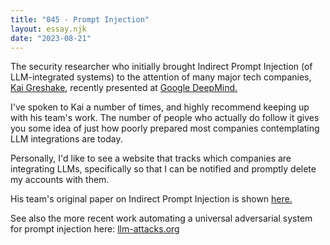 ```yaml
---
title: "045 - Prompt Injection"
layout: essay.njk
date: "2023-08-21"
---
```


The security researcher who initially brought Indirect Prompt Injection (of LLM-integrated systems) to the attention of many major tech companies, [Kai Greshake](https://linkedin.com/in/kai-greshake-8536b8232), recently presented at [Google DeepMind.](https://www.youtube.com/watch?v=07rnNHnb9rw)

I've spoken to Kai a number of times, and highly recommend keeping up with his team's work. The number of people who actually do follow it gives you some idea of just how poorly prepared most companies contemplating LLM integrations are today.

Personally, I'd like to see a website that tracks which companies are integrating LLMs, specifically so that I can be notified and promptly delete my accounts with them.

His team's original paper on Indirect Prompt Injection is shown [here.](https://arxiv.org/abs/2302.12173)

See also the more recent work automating a universal adversarial system for prompt injection here: [llm-attacks.org](https://llm-attacks.org/)